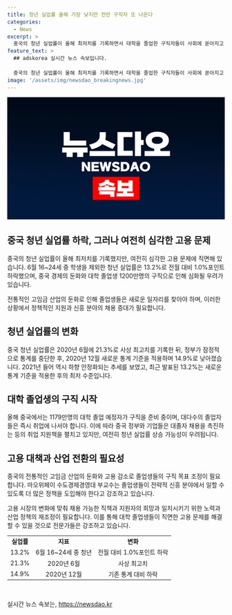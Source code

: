 ```yaml
---
title: 청년 실업률 올해 가장 낮지만 천만 구직자 또 나온다
categories:
  - News
excerpt: >
  중국의 청년 실업률이 올해 최저치를 기록하면서 대학을 졸업한 구직자들이 사회에 쏟아지고 있습니다. 그러나 중국 경제의 둔화와 전통적 고임금 산업의 감소로 인해 청년 고용 문제는 여전히 심각한 상황입니다. 과거에는 가장 높은 수준을 기록했던 청년 실업률은 최근에는 안정화되는 흐름을 보이고 있습니다. 중국 정부와 전문가들은 신흥 분야의 일자리 창출과 졸업생들의 직업 목표 조정을 통해 대학 졸업생들의 고용 문제를 해결하고자 하고 있습니다.
feature_text: >
  ## adskorea 실시간 뉴스 속보입니다.

  중국의 청년 실업률이 올해 최저치를 기록하면서 대학을 졸업한 구직자들이 사회에 쏟아지고 있습니다. 그러나 중국 경제의 둔화와 전통적 고임금 산업의 감소로 인해 청년 고용 문제는 여전히 심각한 상황입니다. 과거에는 가장 높은 수준을 기록했던 청년 실업률은 최근에는 안정화되는 흐름을 보이고 있습니다. 중국 정부와 전문가들은 신흥 분야의 일자리 창출과 졸업생들의 직업 목표 조정을 통해 대학 졸업생들의 고용 문제를 해결하고자 하고 있습니다.
image: '/assets/img/newsdao_breakingnews.jpg'
---
```


<p><img src="/assets/img/newsdao_breakingnews.jpg" alt="adskorea 속보" /></p>

<h2 data-ke-size="size26">중국 청년 실업률 하락, 그러나 여전히 심각한 고용 문제</h2>

<p data-ke-size="size16">중국의 청년 실업률이 올해 최저치를 기록했지만, 여전히 심각한 고용 문제에 직면해 있습니다. 6월 16~24세 중 학생을 제외한 청년 실업률은 13.2%로 전월 대비 1.0%포인트 하락했으며, 중국 경제의 둔화와 대학 졸업생 1200만명의 구직으로 인해 심화될 우려가 있습니다.</p>

<p data-ke-size="size16">전통적인 고임금 산업의 둔화로 인해 졸업생들은 새로운 일자리를 찾아야 하며, 이러한 상황에서 정책적인 지원과 신흥 분야의 채용 증대가 필요합니다.</p>

<h2 data-ke-size="size26">청년 실업률의 변화</h2>

<p data-ke-size="size16">중국 청년 실업률은 2020년 6월에 21.3%로 사상 최고치를 기록한 뒤, 정부가 잠정적으로 통계를 중단한 후, 2020년 12월 새로운 통계 기준을 적용하며 14.9%로 낮아졌습니다. 2021년 들어 역시 하향 안정화되는 추세를 보였고, 최근 발표된 13.2%는 새로운 통계 기준을 적용한 후의 최저 수준입니다.</p>

<h2 data-ke-size="size26">대학 졸업생의 구직 시작</h2>

<p data-ke-size="size16">올해 중국에서는 1179만명의 대학 졸업 예정자가 구직을 준비 중이며, 대다수의 졸업자들은 즉시 취업에 나서야 합니다. 이에 따라 중국 정부와 기업들은 대졸자 채용을 촉진하는 등의 취업 지원책을 펼치고 있지만, 여전히 청년 실업률 상승 가능성이 우려됩니다.</p>

<h2 data-ke-size="size26">고용 대책과 산업 전환의 필요성</h2>

<p data-ke-size="size16">중국의 전통적인 고임금 산업의 둔화와 고용 감소로 졸업생들의 구직 목표 조정이 필요합니다. 마오위페이 수도경제경영대 부교수는 졸업생들이 전략적 신흥 분야에서 일할 수 있도록 더 많은 정책을 도입해야 한다고 강조하고 있습니다.</p>

<p data-ke-size="size16">고용 시장의 변화에 맞춰 채용 가능한 직책과 지원자의 희망과 일치시키기 위한 노력과 산업 정책의 재조정이 필요합니다. 이를 통해 대학 졸업생들이 직면한 고용 문제를 해결할 수 있을 것으로 전문가들은 강조하고 있습니다.</p>

<table>
  <tr>
    <td style="text-align: center; height: 17px;"><b>실업률</b></td>
    <td style="text-align: center; height: 17px;"><b>지표</b></td>
    <td style="text-align: center; height: 17px;"><b>변화</b></td>
  </tr>
  <tr>
    <td style="text-align: center; height: 17px;">13.2%</td>
    <td style="text-align: center; height: 17px;">6월 16~24세 중 청년</td>
    <td style="text-align: center; height: 17px;">전월 대비 1.0%포인트 하락</td>
  </tr>
  <tr>
    <td style="text-align: center; height: 17px;">21.3%</td>
    <td style="text-align: center; height: 17px;">2020년 6월</td>
    <td style="text-align: center; height: 17px;">사상 최고치</td>
  </tr>
  <tr>
    <td style="text-align: center; height: 17px;">14.9%</td>
    <td style="text-align: center; height: 17px;">2020년 12월</td>
    <td style="text-align: center; height: 17px;">기존 통계 대비 하락</td>
  </tr>
</table>

<p data-ke-size="size16">&nbsp;</p>
실시간 뉴스 속보는, <a href="https://newsdao.kr" rel="dofollow">https://newsdao.kr</a>


